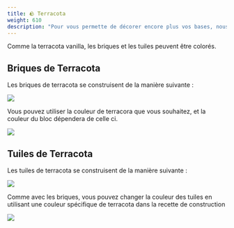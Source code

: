 ```yaml
---
title: 🪨 Terracota
weight: 610
description: "Pour vous permette de décorer encore plus vos bases, nous avons créer deux nouvelles variantes de terracota : les briques de terracota et les tuiles de Terracota."
---
```

Comme la terracota vanilla, les briques et les tuiles peuvent être colorés.
## Briques de Terracota

Les briques de terracota se construisent de la manière suivante :

<img src="../craft-bricks.png" />

Vous pouvez utiliser la couleur de terracora que vous souhaitez, et la couleur du bloc dépendera de celle ci.

<img src="../full-bricks.png" />

## Tuiles de Terracota
Les tuiles de terracota se construisent de la manière suivante :

<img src="../craft-shingle.png" />

Comme avec les briques, vous pouvez changer la couleur des tuiles en utilisant une couleur spécifique de terracota dans la recette de construction 

<img src="../full-shingle.png" />
